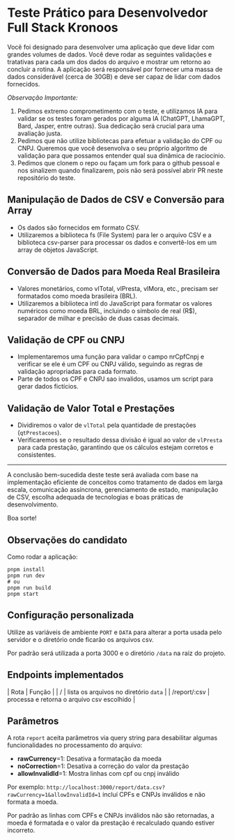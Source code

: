 # Teste Prático para Desenvolvedor Full Stack Kronoos

Você foi designado para desenvolver uma aplicação que deve lidar com grandes volumes de dados. Você deve rodar as seguintes validações e tratativas para cada um dos dados do arquivo e mostrar um retorno ao concluir a rotina. A aplicação será responsável por fornecer uma massa de dados considerável (cerca de 30GB) e deve ser capaz de lidar com dados fornecidos.

*Observação Importante:*
1. Pedimos extremo comprometimento com o teste, e utilizamos IA para validar se os testes foram gerados por alguma IA (ChatGPT, LhamaGPT, Bard, Jasper, entre outras). Sua dedicação será crucial para uma avaliação justa.
2. Pedimos que não utilize bibliotecas para efetuar a validação do CPF ou CNPJ. Queremos que você desenvolva o seu próprio algoritmo de validação para que possamos entender qual sua dinâmica de raciocínio.
3. Pedimos que clonem o repo ou façam um fork para o github pessoal e nos sinalizem quando finalizarem, pois não será possível abrir PR neste repositório do teste.

## Manipulação de Dados de CSV e Conversão para Array

- Os dados são fornecidos em formato CSV.
- Utilizaremos a biblioteca fs (File System) para ler o arquivo CSV e a biblioteca csv-parser para processar os dados e convertê-los em um array de objetos JavaScript.

## Conversão de Dados para Moeda Real Brasileira

- Valores monetários, como vlTotal, vlPresta, vlMora, etc., precisam ser formatados como moeda brasileira (BRL).
- Utilizaremos a biblioteca intl do JavaScript para formatar os valores numéricos como moeda BRL, incluindo o símbolo de real (R$), separador de milhar e precisão de duas casas decimais.

## Validação de CPF ou CNPJ

- Implementaremos uma função para validar o campo nrCpfCnpj e verificar se ele é um CPF ou CNPJ válido, seguindo as regras de validação apropriadas para cada formato.
- Parte de todos os CPF e CNPJ sao invalidos, usamos um script para gerar dados fictícios. 

## Validação de Valor Total e Prestações

- Dividiremos o valor de `vlTotal` pela quantidade de prestações (`qtPrestacoes`).
- Verificaremos se o resultado dessa divisão é igual ao valor de `vlPresta` para cada prestação, garantindo que os cálculos estejam corretos e consistentes.

---

A conclusão bem-sucedida deste teste será avaliada com base na implementação eficiente de conceitos como tratamento de dados em larga escala, comunicação assíncrona, gerenciamento de estado, manipulação de CSV, escolha adequada de tecnologias e boas práticas de desenvolvimento.

Boa sorte!

## Observações do candidato

Como rodar a aplicação:
```
pnpm install
pnpm run dev
# ou
pnpm run build
pnpm start
```

## Configuração personalizada

Utilize as variáveis de ambiente `PORT` e `DATA` para alterar a porta usada pelo servidor e o diretório onde ficarão os arquivos csv.

Por padrão será utilizada a porta 3000 e o diretório `/data` na raiz do projeto.

## Endpoints implementados

| Rota         | Função |
| /            | lista os arquivos no diretório `data` |
| /report/:csv | processa e retorna o arquivo csv escolhido |

## Parâmetros

A rota `report` aceita parâmetros via query string para desabilitar algumas funcionalidades no processamento do arquivo:

- **rawCurrency**=1: Desativa a formatação da moeda
- **noCorrection**=1: Desativa a correção do valor da prestação
- **allowInvalidId**=1: Mostra linhas com cpf ou cnpj inválido

Por exemplo: `http://localhost:3000/report/data.csv?rawCurrency=1&allowInvalidId=1` incluí CPFs e CNPJs inválidos e não formata a moeda.

Por padrão as linhas com CPFs e CNPJs inválidos não são retornadas, a moeda é formatada e o valor da prestação é recalculado quando estiver incorreto.
